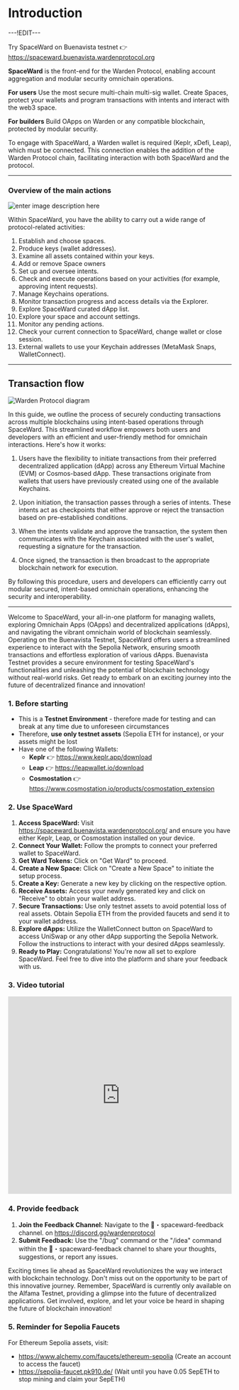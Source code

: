 ﻿---
sidebar_position: 1
---

# Introduction

---!EDIT---

Try SpaceWard on Buenavista testnet  👉  https://spaceward.buenavista.wardenprotocol.org

**SpaceWard**  is the front-end for the Warden Protocol, enabling account aggregation and modular security omnichain operations.

**For users**  Use the most secure multi-chain multi-sig wallet. Create Spaces, protect your wallets and program transactions with intents and interact with the web3 space.

**For builders**  Build OApps on Warden or any compatible blockchain, protected by modular security.

To engage with SpaceWard, a Warden wallet is required (Keplr, xDefi, Leap), which must be connected. This connection enables the addition of the Warden Protocol chain, facilitating interaction with both SpaceWard and the protocol.

****
### Overview of the main actions
![enter image description here](https://i.ibb.co/5MzQqDs/spaceward.png)

Within SpaceWard, you have the ability to carry out a wide range of protocol-related activities:

1. Establish and choose spaces.
2. Produce keys (wallet addresses).
3. Examine all assets contained within your keys.
4. Add or remove Space owners 
5. Set up and oversee intents.
6. Check and execute operations based on your activities (for example, approving intent requests).
7. Manage Keychains operations.
8. Monitor transaction progress and access details via the Explorer.
9. Explore SpaceWard curated dApp list.
10. Explore your space and account settings. 
11. Monitor any pending actions. 
12. Check your current connection to SpaceWard, change wallet or close session. 
13. External wallets to use your Keychain addresses (MetaMask Snaps, WalletConnect).

***

## Transaction flow


![Warden Protocol diagram](https://i.ibb.co/6yYvGJK/Screenshot-2024-02-09-at-12-21-22.png)

In this guide, we outline the process of securely conducting transactions across multiple blockchains using intent-based operations through SpaceWard. This streamlined workflow empowers both users and developers with an efficient and user-friendly method for omnichain interactions. Here's how it works:

1.  Users have the flexibility to initiate transactions from their preferred decentralized application (dApp) across any Ethereum Virtual Machine (EVM) or Cosmos-based dApp. These transactions originate from wallets that users have previously created using one of the available Keychains.
    
2.  Upon initiation, the transaction passes through a series of intents. These intents act as checkpoints that either approve or reject the transaction based on pre-established conditions.
    
3.  When the intents validate and approve the transaction, the system then communicates with the Keychain associated with the user's wallet, requesting a signature for the transaction.
    
4.  Once signed, the transaction is then broadcast to the appropriate blockchain network for execution.

By following this procedure, users and developers can efficiently carry out modular secured, intent-based omnichain operations, enhancing the security and interoperability.

---

Welcome to SpaceWard, your all-in-one platform for managing wallets, exploring Omnichain Apps (OApps) and decentralized applications (dApps), and navigating the vibrant omnichain world of blockchain seamlessly. Operating on the Buenavista Testnet, SpaceWard offers users a streamlined experience to interact with the Sepolia Network, ensuring smooth transactions and effortless exploration of various dApps. Buenavista Testnet provides a secure environment for testing SpaceWard's functionalities and unleashing the potential of blockchain technology without real-world risks. Get ready to embark on an exciting journey into the future of decentralized finance and innovation!

### 1. Before starting

- This is a **Testnet Environment** - therefore made for testing and can break at any time due to unforeseen circumstances
- Therefore, **use only testnet assets** (Sepolia ETH for instance), or your assets might be lost
- Have one of the following Wallets:
   - **Keplr** 👉 https://www.keplr.app/download
   - **Leap** 👉 https://leapwallet.io/download 
   - **Cosmostation** 👉 https://www.cosmostation.io/products/cosmostation_extension 

### 2. Use SpaceWard

1. **Access SpaceWard:** Visit https://spaceward.buenavista.wardenprotocol.org/ and ensure you have either Keplr, Leap, or Cosmostation installed on your device.
2. **Connect Your Wallet:** Follow the prompts to connect your preferred wallet to SpaceWard.
3. **Get Ward Tokens:** Click on "Get Ward" to proceed.
4. **Create a New Space:** Click on "Create a New Space" to initiate the setup process.
5. **Create a Key:** Generate a new key by clicking on the respective option.
6. **Receive Assets:** Access your newly generated key and click on "Receive" to obtain your wallet address.
7. **Secure Transactions:** Use only testnet assets to avoid potential loss of real assets. Obtain Sepolia ETH from the provided faucets and send it to your wallet address.
8. **Explore dApps:** Utilize the WalletConnect button on SpaceWard to access UniSwap or any other dApp supporting the Sepolia Network. Follow the instructions to interact with your desired dApps seamlessly.
9. **Ready to Play:** Congratulations! You're now all set to explore SpaceWard. Feel free to dive into the platform and share your feedback with us.

### 3. Video tutorial

<iframe width="100%" height="444" src="https://www.youtube.com/embed/JZdpHGyOLoY?si=zs-wRqd-PuH1-nZk" title="YouTube video player" frameborder="0" allow="accelerometer; autoplay; clipboard-write; encrypted-media; gyroscope; picture-in-picture; web-share" allowfullscreen></iframe>

### 4. Provide feedback

1. **Join the Feedback Channel:** Navigate to the 📨・spaceward-feedback channel. on https://discord.gg/wardenprotocol 
2. **Submit Feedback:** Use the "/bug" command or the "/idea" command within the 📨・spaceward-feedback channel to share your thoughts, suggestions, or report any issues.

Exciting times lie ahead as SpaceWard revolutionizes the way we interact with blockchain technology. Don't miss out on the opportunity to be part of this innovative journey. Remember, SpaceWard is currently only available on the Alfama Testnet, providing a glimpse into the future of decentralized applications. Get involved, explore, and let your voice be heard in shaping the future of blockchain innovation!

### 5. Reminder for Sepolia Faucets

For Ethereum Sepolia assets, visit:
- https://www.alchemy.com/faucets/ethereum-sepolia  (Create an account to access the faucet)
- https://sepolia-faucet.pk910.de/  (Wait until you have 0.05 SepETH to stop mining and claim your SepETH)